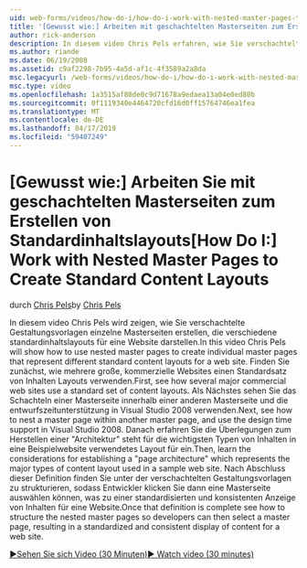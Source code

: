 ```yaml
---
uid: web-forms/videos/how-do-i/how-do-i-work-with-nested-master-pages-to-create-standard-content-layouts
title: '[Gewusst wie:] Arbeiten mit geschachtelten Masterseiten zum Erstellen von Standardinhaltslayouts | Microsoft-Dokumentation'
author: rick-anderson
description: In diesem video Chris Pels erfahren, wie Sie verschachtelte Gestaltungsvorlagen einzelne Masterseiten erstellen, die verschiedene standardinhaltslayouts für eine w darstellen...
ms.author: riande
ms.date: 06/19/2008
ms.assetid: c9af2298-7b95-4a5d-af1c-4f3589a2a8da
msc.legacyurl: /web-forms/videos/how-do-i/how-do-i-work-with-nested-master-pages-to-create-standard-content-layouts
msc.type: video
ms.openlocfilehash: 1a3515af80de0c9d71678a9edaea13a04e0ed80b
ms.sourcegitcommit: 0f1119340e4464720cfd16d0ff15764746ea1fea
ms.translationtype: MT
ms.contentlocale: de-DE
ms.lasthandoff: 04/17/2019
ms.locfileid: "59407249"
---
```

# <a name="how-do-i-work-with-nested-master-pages-to-create-standard-content-layouts"></a><span data-ttu-id="83b89-103">[Gewusst wie:] Arbeiten Sie mit geschachtelten Masterseiten zum Erstellen von Standardinhaltslayouts</span><span class="sxs-lookup"><span data-stu-id="83b89-103">[How Do I:] Work with Nested Master Pages to Create Standard Content Layouts</span></span>

<span data-ttu-id="83b89-104">durch [Chris Pels](https://twitter.com/chrispels)</span><span class="sxs-lookup"><span data-stu-id="83b89-104">by [Chris Pels](https://twitter.com/chrispels)</span></span>

<span data-ttu-id="83b89-105">In diesem video Chris Pels wird zeigen, wie Sie verschachtelte Gestaltungsvorlagen einzelne Masterseiten erstellen, die verschiedene standardinhaltslayouts für eine Website darstellen.</span><span class="sxs-lookup"><span data-stu-id="83b89-105">In this video Chris Pels will show how to use nested master pages to create individual master pages that represent different standard content layouts for a web site.</span></span> <span data-ttu-id="83b89-106">Finden Sie zunächst, wie mehrere große, kommerzielle Websites einen Standardsatz von Inhalten Layouts verwenden.</span><span class="sxs-lookup"><span data-stu-id="83b89-106">First, see how several major commercial web sites use a standard set of content layouts.</span></span> <span data-ttu-id="83b89-107">Als Nächstes sehen Sie das Schachteln einer Masterseite innerhalb einer anderen Masterseite und die entwurfszeitunterstützung in Visual Studio 2008 verwenden.</span><span class="sxs-lookup"><span data-stu-id="83b89-107">Next, see how to nest a master page within another master page, and use the design time support in Visual Studio 2008.</span></span> <span data-ttu-id="83b89-108">Danach erfahren Sie die Überlegungen zum Herstellen einer "Architektur" steht für die wichtigsten Typen von Inhalten in eine Beispielwebsite verwendetes Layout für ein.</span><span class="sxs-lookup"><span data-stu-id="83b89-108">Then, learn the considerations for establishing a "page architecture" which represents the major types of content layout used in a sample web site.</span></span> <span data-ttu-id="83b89-109">Nach Abschluss dieser Definition finden Sie unter der verschachtelten Gestaltungsvorlagen zu strukturieren, sodass Entwickler klicken Sie dann eine Masterseite auswählen können, was zu einer standardisierten und konsistenten Anzeige von Inhalten für eine Website.</span><span class="sxs-lookup"><span data-stu-id="83b89-109">Once that definition is complete see how to structure the nested master pages so developers can then select a master page, resulting in a standardized and consistent display of content for a web site.</span></span>

[<span data-ttu-id="83b89-110">&#9654;Sehen Sie sich Video (30 Minuten)</span><span class="sxs-lookup"><span data-stu-id="83b89-110">&#9654; Watch video (30 minutes)</span></span>](https://channel9.msdn.com/Blogs/ASP-NET-Site-Videos/how-do-i-work-with-nested-master-pages-to-create-standard-content-layouts)
